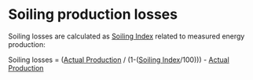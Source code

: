 # Soiling production losses

Soiling losses are calculated as [Soiling Index](../../Yield%20and%20Weather/Soiling%20Index/Soiling%20Index.md) related to measured energy production:

Soiling losses = ([Actual Production](../../Yield%20and%20Weather/Actual%20Production/Actual%20Production.md) / (1-([Soiling Index](../../Yield%20and%20Weather/Soiling%20Index/Soiling%20Index.md)/100))) - [Actual Production](../../Yield%20and%20Weather/Actual%20Production/Actual%20Production.md)

